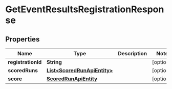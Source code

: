 
# GetEventResultsRegistrationResponse

## Properties
Name | Type | Description | Notes
------------ | ------------- | ------------- | -------------
**registrationId** | **String** |  |  [optional]
**scoredRuns** | [**List&lt;ScoredRunApiEntity&gt;**](ScoredRunApiEntity.md) |  |  [optional]
**score** | [**ScoredRunApiEntity**](ScoredRunApiEntity.md) |  |  [optional]



